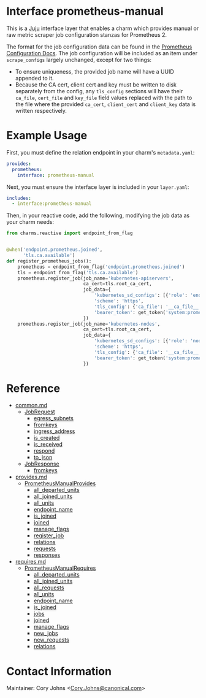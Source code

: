 # Interface prometheus-manual

This is a [Juju][] interface layer that enables a charm which provides manual
or raw metric scraper job configuration stanzas for Prometheus 2.

The format for the job configuration data can be found in the [Prometheus
Configuration Docs][].  The job configuration will be included as an item
under `scrape_configs` largely unchanged, except for two things:

* To ensure uniqueness, the provided job name will have a UUID appended to it.
* Because the CA cert, client cert and key must be written to disk separately
  from the config, any `tls_config` sections will have their `ca_file`,
  `cert_file` and `key_file` field values replaced with the path to the file
  where the provided `ca_cert`, `client_cert` and `client_key` data is written
  respectively.

# Example Usage

First, you must define the relation endpoint in your charm's `metadata.yaml`:

```yaml
provides:
  prometheus:
    interface: prometheus-manual
```

Next, you must ensure the interface layer is included in your `layer.yaml`:

```yaml
includes:
  - interface:prometheus-manual
```

Then, in your reactive code, add the following, modifying the job data as
your charm needs:

```python
from charms.reactive import endpoint_from_flag


@when('endpoint.prometheus.joined',
      'tls.ca.available')
def register_prometheus_jobs():
    prometheus = endpoint_from_flag('endpoint.prometheus.joined')
    tls = endpoint_from_flag('tls.ca.available')
    prometheus.register_job(job_name='kubernetes-apiservers',
                            ca_cert=tls.root_ca_cert,
                            job_data={
                                'kubernetes_sd_configs': [{'role': 'endpoints'}],
                                'scheme': 'https',
                                'tls_config': {'ca_file': '__ca_file__'},  # placeholder for saved filename
                                'bearer_token': get_token('system:prometheus'),
                            })
    prometheus.register_job(job_name='kubernetes-nodes',
                            ca_cert=tls.root_ca_cert,
                            job_data={
                                'kubernetes_sd_configs': [{'role': 'node'}],
                                'scheme': 'https',
                                'tls_config': {'ca_file': '__ca_file__'},  # placeholder for saved filename
                                'bearer_token': get_token('system:prometheus'),
                            })
```

<!-- charm-layer-docs generated reference -->

# Reference

* [common.md](docs/common.md)
  * [JobRequest](docs/common.md#jobrequest)
    * [egress_subnets](docs/common.md#jobrequest-egress_subnets)
    * [fromkeys](docs/common.md#jobrequest-fromkeys)
    * [ingress_address](docs/common.md#jobrequest-ingress_address)
    * [is_created](docs/common.md#jobrequest-is_created)
    * [is_received](docs/common.md#jobrequest-is_received)
    * [respond](docs/common.md#jobrequest-respond)
    * [to_json](docs/common.md#jobrequest-to_json)
  * [JobResponse](docs/common.md#jobresponse)
    * [fromkeys](docs/common.md#jobresponse-fromkeys)
* [provides.md](docs/provides.md)
  * [PrometheusManualProvides](docs/provides.md#prometheusmanualprovides)
    * [all_departed_units](docs/provides.md#prometheusmanualprovides-all_departed_units)
    * [all_joined_units](docs/provides.md#prometheusmanualprovides-all_joined_units)
    * [all_units](docs/provides.md#prometheusmanualprovides-all_units)
    * [endpoint_name](docs/provides.md#prometheusmanualprovides-endpoint_name)
    * [is_joined](docs/provides.md#prometheusmanualprovides-is_joined)
    * [joined](docs/provides.md#prometheusmanualprovides-joined)
    * [manage_flags](docs/provides.md#prometheusmanualprovides-manage_flags)
    * [register_job](docs/provides.md#prometheusmanualprovides-register_job)
    * [relations](docs/provides.md#prometheusmanualprovides-relations)
    * [requests](docs/provides.md#prometheusmanualprovides-requests)
    * [responses](docs/provides.md#prometheusmanualprovides-responses)
* [requires.md](docs/requires.md)
  * [PrometheusManualRequires](docs/requires.md#prometheusmanualrequires)
    * [all_departed_units](docs/requires.md#prometheusmanualrequires-all_departed_units)
    * [all_joined_units](docs/requires.md#prometheusmanualrequires-all_joined_units)
    * [all_requests](docs/requires.md#prometheusmanualrequires-all_requests)
    * [all_units](docs/requires.md#prometheusmanualrequires-all_units)
    * [endpoint_name](docs/requires.md#prometheusmanualrequires-endpoint_name)
    * [is_joined](docs/requires.md#prometheusmanualrequires-is_joined)
    * [jobs](docs/requires.md#prometheusmanualrequires-jobs)
    * [joined](docs/requires.md#prometheusmanualrequires-joined)
    * [manage_flags](docs/requires.md#prometheusmanualrequires-manage_flags)
    * [new_jobs](docs/requires.md#prometheusmanualrequires-new_jobs)
    * [new_requests](docs/requires.md#prometheusmanualrequires-new_requests)
    * [relations](docs/requires.md#prometheusmanualrequires-relations)

<!-- /charm-layer-docs generated reference -->

# Contact Information

Maintainer: Cory Johns &lt;Cory.Johns@canonical.com&gt;

[Juju]: https://jujucharms.com
[Prometheus Configuration Docs]: https://prometheus.io/docs/prometheus/latest/configuration/configuration/
